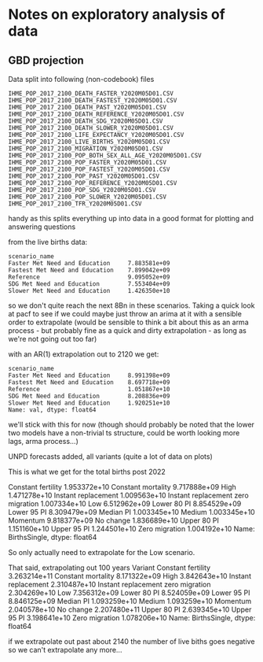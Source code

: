 # Notes on exploratory analysis of data

## GBD projection

Data split into following (non-codebook) files

```
IHME_POP_2017_2100_DEATH_FASTER_Y2020M05D01.CSV
IHME_POP_2017_2100_DEATH_FASTEST_Y2020M05D01.CSV
IHME_POP_2017_2100_DEATH_PAST_Y2020M05D01.CSV
IHME_POP_2017_2100_DEATH_REFERENCE_Y2020M05D01.CSV
IHME_POP_2017_2100_DEATH_SDG_Y2020M05D01.CSV
IHME_POP_2017_2100_DEATH_SLOWER_Y2020M05D01.CSV
IHME_POP_2017_2100_LIFE_EXPECTANCY_Y2020M05D01.CSV
IHME_POP_2017_2100_LIVE_BIRTHS_Y2020M05D01.CSV
IHME_POP_2017_2100_MIGRATION_Y2020M05D01.CSV
IHME_POP_2017_2100_POP_BOTH_SEX_ALL_AGE_Y2020M05D01.CSV
IHME_POP_2017_2100_POP_FASTER_Y2020M05D01.CSV
IHME_POP_2017_2100_POP_FASTEST_Y2020M05D01.CSV
IHME_POP_2017_2100_POP_PAST_Y2020M05D01.CSV
IHME_POP_2017_2100_POP_REFERENCE_Y2020M05D01.CSV
IHME_POP_2017_2100_POP_SDG_Y2020M05D01.CSV
IHME_POP_2017_2100_POP_SLOWER_Y2020M05D01.CSV
IHME_POP_2017_2100_TFR_Y2020M05D01.CSV
```

handy as this splits everything up into data in a good format for plotting and answering questions

from the live births data:
```
scenario_name
Faster Met Need and Education     7.883581e+09
Fastest Met Need and Education    7.899042e+09
Reference                         9.095052e+09
SDG Met Need and Education        7.553404e+09
Slower Met Need and Education     1.426350e+10
```

so we don't quite reach the next 8Bn in these scenarios. Taking a quick look at pacf to see if we could maybe just throw an arima at it with a sensible order to extrapolate (would be sensible to think a bit about this as an arma process - but probably fine as a quick and dirty extrapolation - as long as we're not going out too far)

with an AR(1) extrapolation out to 2120 we get:

```
scenario_name
Faster Met Need and Education     8.991398e+09
Fastest Met Need and Education    8.697718e+09
Reference                         1.051867e+10
SDG Met Need and Education        8.208836e+09
Slower Met Need and Education     1.920251e+10
Name: val, dtype: float64
```

we'll stick with this for now (though should probably be noted that the lower two models have a non-trivial ts structure, could be worth looking more lags, arma process...)

UNPD forecasts added, all variants (quite a lot of data on plots) 

This is what we get for the total births post 2022

Constant fertility                    1.953372e+10
Constant mortality                    9.717888e+09
High                                  1.471278e+10
Instant replacement                   1.009563e+10
Instant replacement zero migration    1.007334e+10
Low                                   6.512962e+09
Lower 80 PI                           8.854529e+09
Lower 95 PI                           8.309479e+09
Median PI                             1.003345e+10
Medium                                1.003345e+10
Momentum                              9.818377e+09
No change                             1.836689e+10
Upper 80 PI                           1.151160e+10
Upper 95 PI                           1.244501e+10
Zero migration                        1.004192e+10
Name: BirthsSingle, dtype: float64

So only actually need to extrapolate for the Low scenario.

That said, extrapolating out 100 years
Variant
Constant fertility                    3.263214e+11
Constant mortality                    8.171322e+09
High                                  3.842643e+10
Instant replacement                   2.310487e+10
Instant replacement zero migration    2.304269e+10
Low                                   7.356312e+09
Lower 80 PI                           8.524059e+09
Lower 95 PI                           8.846125e+09
Median PI                             1.093259e+10
Medium                                1.093259e+10
Momentum                              2.040578e+10
No change                             2.207480e+11
Upper 80 PI                           2.639345e+10
Upper 95 PI                           3.198641e+10
Zero migration                        1.078206e+10
Name: BirthsSingle, dtype: float64

if we extrapolate out past about 2140 the number of live biths goes negative so we can't extrapolate any more...
